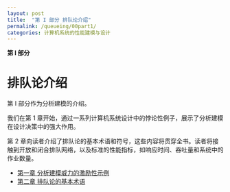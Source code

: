 ```yaml
---
layout: post
title:  "第 I 部分 排队论介绍"
permalink: /queueing/00part1/
categories: 计算机系统的性能建模与设计
---
```


**第 I 部分**

# 排队论介绍

第 I 部分作为分析建模的介绍。

我们在第 1 章开始，通过一系列计算机系统设计中的悖论性例子，展示了分析建模在设计决策中的强大作用。

第 2 章向读者介绍了排队论的基本术语和符号，这些内容将贯穿全书。读者将接触到开放和闭合排队网络，以及标准的性能指标，如响应时间、吞吐量和系统中的作业数量。

- [第一章 分析建模威力的激励性示例](/queueing/01motivating)
- [第二章 排队论的基本术语](/queueing/02terminology.md)

